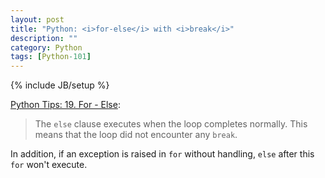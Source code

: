 ```yaml
---
layout: post
title: "Python: <i>for-else</i> with <i>break</i>"
description: ""
category: Python
tags: [Python-101]
---
```

{% include JB/setup %}

[Python Tips: 19. For - Else](http://book.pythontips.com/en/latest/for_-_else.html):

> The `else` clause executes when the loop completes normally. This means that the loop did not encounter any `break`.

In addition, if an exception is raised in `for` without handling, `else` after this `for` won't execute.